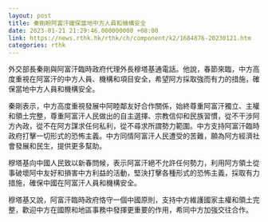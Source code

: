 ```yaml
---
layout: post
title: 秦剛盼阿富汗確保當地中方人員和機構安全
date: 2023-01-21 21:29:46.000000000 +08:00
link: https://news.rthk.hk/rthk/ch/component/k2/1684876-20230121.htm
categories: rthk
---
```


外交部長秦剛與阿富汗臨時政府代理外長穆塔基通電話。他說，春節來臨，中方高度重視在阿富汗的中方人員、機構和項目安全，希望阿方採取強而有力的措施，確保當地中方人員和機構安全。

秦剛表示，中方高度重視發展中阿睦鄰友好合作關係，始終尊重阿富汗獨立、主權和領土完整，尊重阿富汗人民做出的自主選擇、宗教信仰和民族習慣，從不干涉阿方內政，從不在阿方謀求任何私利，從不尋求所謂勢力範圍。中方支持阿富汗臨時政府打擊一切形式的恐怖主義。中方同情阿富汗人民遭受的苦難，願為阿方經濟社會發展和民生，提供更多幫助。

穆塔基向中國人民致以新春問候，表示阿富汗絕不允許任何勢力，利用阿方領土從事破壞阿中友好和損害中方利益的活動，堅決打擊各種形式的恐怖主義，採取有力措施，確保中國在阿富汗人員和機構安全。

穆塔基又說，阿富汗臨時政府恪守一個中國原則，支持中方維護國家主權和領土完整，歡迎中方在國際和地區事務中發揮更重要的作用，希同中方加強交往合作。
